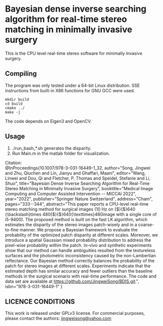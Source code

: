 # Bayesian dense inverse searching algorithm for real-time stereo matching in minimally invasive surgery #

This is the CPU level real-time stereo software for minimally invasive surgery.

 
  
## Compiling ##

The program was only tested under a 64-bit Linux distribution.
SSE instructions from built-in X86 functions for GNU GCC were used.


```
mkdir build
cd build
cmake ../
make -j
```

The code depends on Eigen3 and OpenCV.
      

## Usage ##
1. ./run_bash_*.sh generates the disparity.      
2. Run Main.m in the matlab folder for visualization.      
      

Citation:      
@InProceedings{10.1007/978-3-031-16449-1_32,
author="Song, Jingwei
and Zhu, Qiuchen
and Lin, Jianyu
and Ghaffari, Maani",
editor="Wang, Linwei
and Dou, Qi
and Fletcher, P. Thomas
and Speidel, Stefanie
and Li, Shuo",
title="Bayesian Dense Inverse Searching Algorithm for Real-Time Stereo Matching in Minimally Invasive Surgery",
booktitle="Medical Image Computing and Computer Assisted Intervention -- MICCAI 2022",
year="2022",
publisher="Springer Nature Switzerland",
address="Cham",
pages="333--344",
abstract="This paper reports a CPU-level real-time stereo matching method for surgical images (10 Hz on {\$}{\$}640 {\backslash}times 480{\$}{\$}640{\texttimes}480image with a single core of i5-9400). The proposed method is built on the fast LK algorithm, which estimates the disparity of the stereo images patch-wisely and in a coarse-to-fine manner. We propose a Bayesian framework to evaluate the probability of the optimized patch disparity at different scales. Moreover, we introduce a spatial Gaussian mixed probability distribution to address the pixel-wise probability within the patch. In-vivo and synthetic experiments show that our method can handle ambiguities resulted from the textureless surfaces and the photometric inconsistency caused by the non-Lambertian reflectance. Our Bayesian method correctly balances the probability of the patch for stereo images at different scales. Experiments indicate that the estimated depth has similar accuracy and fewer outliers than the baseline methods in the surgical scenario with real-time performance. The code and data set are available at https://github.com/JingweiSong/BDIS.git.",
isbn="978-3-031-16449-1"
}     


## LICENCE CONDITIONS ##

This work is released under GPLv3 license. For commercial purposes, please contact the authors: jingweisong@yahoo.com











